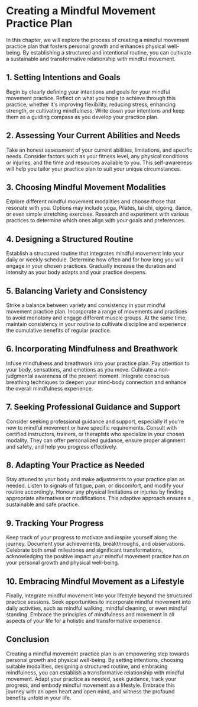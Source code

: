 Creating a Mindful Movement Practice Plan
=====================================================

In this chapter, we will explore the process of creating a mindful movement practice plan that fosters personal growth and enhances physical well-being. By establishing a structured and intentional routine, you can cultivate a sustainable and transformative relationship with mindful movement.

1\. Setting Intentions and Goals
-------------------------------

Begin by clearly defining your intentions and goals for your mindful movement practice. Reflect on what you hope to achieve through this practice, whether it's improving flexibility, reducing stress, enhancing strength, or cultivating mindfulness. Write down your intentions and keep them as a guiding compass as you develop your practice plan.

2\. Assessing Your Current Abilities and Needs
---------------------------------------------

Take an honest assessment of your current abilities, limitations, and specific needs. Consider factors such as your fitness level, any physical conditions or injuries, and the time and resources available to you. This self-awareness will help you tailor your practice plan to suit your unique circumstances.

3\. Choosing Mindful Movement Modalities
---------------------------------------

Explore different mindful movement modalities and choose those that resonate with you. Options may include yoga, Pilates, tai chi, qigong, dance, or even simple stretching exercises. Research and experiment with various practices to determine which ones align with your goals and preferences.

4\. Designing a Structured Routine
---------------------------------

Establish a structured routine that integrates mindful movement into your daily or weekly schedule. Determine how often and for how long you will engage in your chosen practices. Gradually increase the duration and intensity as your body adapts and your practice deepens.

5\. Balancing Variety and Consistency
------------------------------------

Strike a balance between variety and consistency in your mindful movement practice plan. Incorporate a range of movements and practices to avoid monotony and engage different muscle groups. At the same time, maintain consistency in your routine to cultivate discipline and experience the cumulative benefits of regular practice.

6\. Incorporating Mindfulness and Breathwork
-------------------------------------------

Infuse mindfulness and breathwork into your practice plan. Pay attention to your body, sensations, and emotions as you move. Cultivate a non-judgmental awareness of the present moment. Integrate conscious breathing techniques to deepen your mind-body connection and enhance the overall mindfulness experience.

7\. Seeking Professional Guidance and Support
--------------------------------------------

Consider seeking professional guidance and support, especially if you're new to mindful movement or have specific requirements. Consult with certified instructors, trainers, or therapists who specialize in your chosen modality. They can offer personalized guidance, ensure proper alignment and safety, and help you progress effectively.

8\. Adapting Your Practice as Needed
-----------------------------------

Stay attuned to your body and make adjustments to your practice plan as needed. Listen to signals of fatigue, pain, or discomfort, and modify your routine accordingly. Honour any physical limitations or injuries by finding appropriate alternatives or modifications. This adaptive approach ensures a sustainable and safe practice.

9\. Tracking Your Progress
-------------------------

Keep track of your progress to motivate and inspire yourself along the journey. Document your achievements, breakthroughs, and observations. Celebrate both small milestones and significant transformations, acknowledging the positive impact your mindful movement practice has on your personal growth and physical well-being.

10\. Embracing Mindful Movement as a Lifestyle
---------------------------------------------

Finally, integrate mindful movement into your lifestyle beyond the structured practice sessions. Seek opportunities to incorporate mindful movement into daily activities, such as mindful walking, mindful cleaning, or even mindful standing. Embrace the principles of mindfulness and movement in all aspects of your life for a holistic and transformative experience.

Conclusion
----------

Creating a mindful movement practice plan is an empowering step towards personal growth and physical well-being. By setting intentions, choosing suitable modalities, designing a structured routine, and embracing mindfulness, you can establish a transformative relationship with mindful movement. Adapt your practice as needed, seek guidance, track your progress, and embody mindful movement as a lifestyle. Embrace this journey with an open heart and open mind, and witness the profound benefits unfold in your life.
